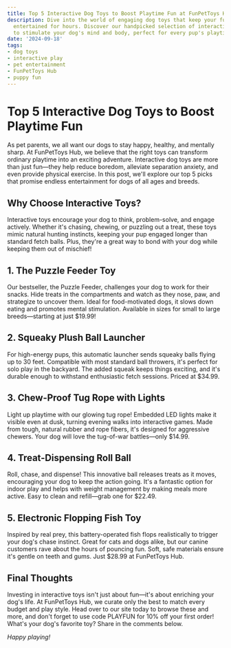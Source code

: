 ```yaml
---
title: Top 5 Interactive Dog Toys to Boost Playtime Fun at FunPetToys Hub
description: Dive into the world of engaging dog toys that keep your furry friend
  entertained for hours. Discover our handpicked selection of interactive toys designed
  to stimulate your dog's mind and body, perfect for every pup's playtime routine.
date: '2024-09-18'
tags:
- dog toys
- interactive play
- pet entertainment
- FunPetToys Hub
- puppy fun
---
```


# Top 5 Interactive Dog Toys to Boost Playtime Fun

As pet parents, we all want our dogs to stay happy, healthy, and mentally sharp. At FunPetToys Hub, we believe that the right toys can transform ordinary playtime into an exciting adventure. Interactive dog toys are more than just fun—they help reduce boredom, alleviate separation anxiety, and even provide physical exercise. In this post, we'll explore our top 5 picks that promise endless entertainment for dogs of all ages and breeds.

## Why Choose Interactive Toys?

Interactive toys encourage your dog to think, problem-solve, and engage actively. Whether it's chasing, chewing, or puzzling out a treat, these toys mimic natural hunting instincts, keeping your pup engaged longer than standard fetch balls. Plus, they're a great way to bond with your dog while keeping them out of mischief!

## 1. The Puzzle Feeder Toy

Our bestseller, the Puzzle Feeder, challenges your dog to work for their snacks. Hide treats in the compartments and watch as they nose, paw, and strategize to uncover them. Ideal for food-motivated dogs, it slows down eating and promotes mental stimulation. Available in sizes for small to large breeds—starting at just $19.99!

## 2. Squeaky Plush Ball Launcher

For high-energy pups, this automatic launcher sends squeaky balls flying up to 30 feet. Compatible with most standard ball throwers, it's perfect for solo play in the backyard. The added squeak keeps things exciting, and it's durable enough to withstand enthusiastic fetch sessions. Priced at $34.99.

## 3. Chew-Proof Tug Rope with Lights

Light up playtime with our glowing tug rope! Embedded LED lights make it visible even at dusk, turning evening walks into interactive games. Made from tough, natural rubber and rope fibers, it's designed for aggressive chewers. Your dog will love the tug-of-war battles—only $14.99.

## 4. Treat-Dispensing Roll Ball

Roll, chase, and dispense! This innovative ball releases treats as it moves, encouraging your dog to keep the action going. It's a fantastic option for indoor play and helps with weight management by making meals more active. Easy to clean and refill—grab one for $22.49.

## 5. Electronic Flopping Fish Toy

Inspired by real prey, this battery-operated fish flops realistically to trigger your dog's chase instinct. Great for cats and dogs alike, but our canine customers rave about the hours of pouncing fun. Soft, safe materials ensure it's gentle on teeth and gums. Just $28.99 at FunPetToys Hub.

## Final Thoughts

Investing in interactive toys isn't just about fun—it's about enriching your dog's life. At FunPetToys Hub, we curate only the best to match every budget and play style. Head over to our site today to browse these and more, and don't forget to use code PLAYFUN for 10% off your first order! What's your dog's favorite toy? Share in the comments below.

*Happy playing!*
